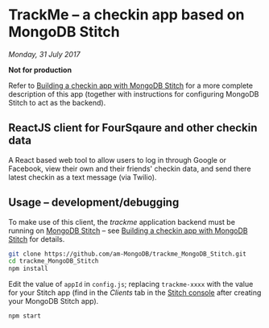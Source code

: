 # TrackMe – a checkin app based on MongoDB Stitch

*Monday, 31 July 2017*

**Not for production**

Refer to [Building a checkin app with MongoDB Stitch](https://www.mongodb.com/blog/post/building-a-checking-app-with-MongoDB-Stitch) for a more complete description of this app (together with instructions for configuring MongoDB Stitch to act as the backend).

## ReactJS client for FourSqaure and other checkin data

A React based web tool to allow users to log in through Google or Facebook, view their own and their friends' checkin data, and send there latest checkin as a text message (via Twilio).

## Usage – development/debugging

To make use of this client, the *trackme* application backend must be running on [MongoDB Stitch](https://www.mongodb.com/cloud/stitch "Backend as a Service for MongoDB") – see [Building a checkin app with MongoDB Stitch](https://www.mongodb.com/blog/post/building-a-checking-app-with-MongoDB-Stitch) for details.


```bash
git clone https://github.com/am-MongoDB/trackme_MongoDB_Stitch.git
cd trackme_MongoDB_Stitch
npm install
```

Edit the value of `appId` in `config.js`; replacing `trackme-xxxx` with the value for your Stitch app (find in the *Clients* tab in the [Stitch console](https://stitch.mongodb.com) after creating your MongoDB Stitch app).

```bash
npm start
```
